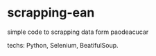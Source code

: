 # scrapping-ean
simple code to scrapping data form paodeacucar

techs: Python, Selenium, BeatifulSoup.
